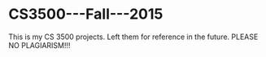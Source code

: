 # CS3500---Fall---2015
This is my CS 3500 projects. Left them for reference in the future. PLEASE NO PLAGIARISM!!!
